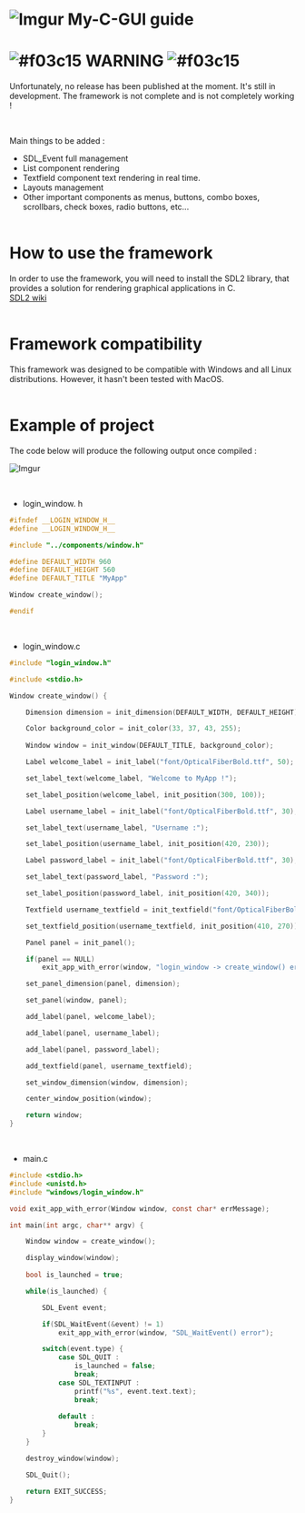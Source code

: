 # ![Imgur](https://imgur.com/qBWAGTZ.png) My-C-GUI guide

# ![#f03c15](https://imgur.com/v2e0Ih8.png) WARNING ![#f03c15](https://imgur.com/v2e0Ih8.png)
Unfortunately, no release has been published at the moment.
It's still in development. The framework is not complete and is not completely working !

<br>

Main things to be added :
+ SDL_Event full management
+ List component rendering
+ Textfield component text rendering in real time.
+ Layouts management
+ Other important components as menus, buttons, combo boxes, scrollbars, check boxes, radio buttons, etc...
<br><br>

# How to use the framework
In order to use the framework, you will need to install the SDL2 library, that provides a solution for rendering graphical applications in C.
<br>
[SDL2 wiki](https://wiki.libsdl.org/)
<br><br>

# Framework compatibility
This framework was designed to be compatible with Windows and all Linux distributions.
However, it hasn't been tested with MacOS.
<br><br>

# Example of project

The code below will produce the following output once compiled :

![Imgur](https://i.imgur.com/ZRcTkEH.png)

<br>

+ login_window. h
```h
#ifndef __LOGIN_WINDOW_H__
#define __LOGIN_WINDOW_H__

#include "../components/window.h"

#define DEFAULT_WIDTH 960
#define DEFAULT_HEIGHT 560
#define DEFAULT_TITLE "MyApp"

Window create_window();

#endif
```

<br>

+ login_window.c
```c
#include "login_window.h"

#include <stdio.h>

Window create_window() {

    Dimension dimension = init_dimension(DEFAULT_WIDTH, DEFAULT_HEIGHT);

    Color background_color = init_color(33, 37, 43, 255);
    
    Window window = init_window(DEFAULT_TITLE, background_color);

    Label welcome_label = init_label("font/OpticalFiberBold.ttf", 50);

    set_label_text(welcome_label, "Welcome to MyApp !");

    set_label_position(welcome_label, init_position(300, 100));

    Label username_label = init_label("font/OpticalFiberBold.ttf", 30);

    set_label_text(username_label, "Username :");

    set_label_position(username_label, init_position(420, 230));

    Label password_label = init_label("font/OpticalFiberBold.ttf", 30);

    set_label_text(password_label, "Password :");

    set_label_position(password_label, init_position(420, 340));

    Textfield username_textfield = init_textfield("font/OpticalFiberBold.ttf", 30, init_dimension(150, 30));

    set_textfield_position(username_textfield, init_position(410, 270));

    Panel panel = init_panel();

    if(panel == NULL)
        exit_app_with_error(window, "login_window -> create_window() error\n");

    set_panel_dimension(panel, dimension);

    set_panel(window, panel);

    add_label(panel, welcome_label);

    add_label(panel, username_label);

    add_label(panel, password_label);

    add_textfield(panel, username_textfield);

    set_window_dimension(window, dimension);

    center_window_position(window);

    return window;
}
```

<br>

+ main.c
```c
#include <stdio.h>
#include <unistd.h>
#include "windows/login_window.h"

void exit_app_with_error(Window window, const char* errMessage);

int main(int argc, char** argv) {

    Window window = create_window();  

    display_window(window);
    
    bool is_launched = true;

    while(is_launched) {

        SDL_Event event;

        if(SDL_WaitEvent(&event) != 1)
            exit_app_with_error(window, "SDL_WaitEvent() error");

        switch(event.type) {
            case SDL_QUIT :
                is_launched = false;
                break;
            case SDL_TEXTINPUT :
                printf("%s", event.text.text);
                break;
            
            default :
                break;
        }
    }

    destroy_window(window);

    SDL_Quit();

    return EXIT_SUCCESS;
}
```
